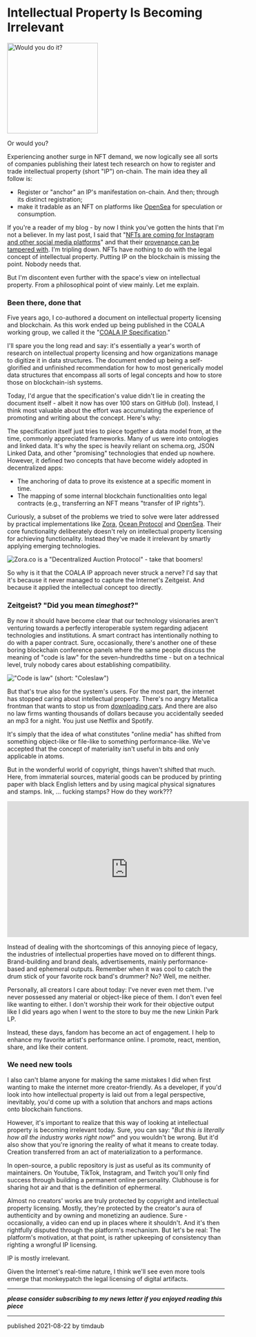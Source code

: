 # Intellectual Property Is Becoming Irrelevant

<img alt="Would you do it?" src="/assets/images/downloadacar.png" style="height: 15em;">

Or would you?

Experiencing another surge in NFT demand, we now logically see
all sorts of companies publishing their latest tech research on how to register
and trade intellectual property (short "IP") on-chain. The main idea they all
follow is:

- Register or "anchor" an IP's manifestation on-chain. And then; through its
  distinct registration;
- make it tradable as an NFT on platforms like [OpenSea](https://opensea.io/)
  for speculation or consumption.

If you're a reader of my blog - by now I think you've gotten the hints that I'm
not a believer. In my last post, I said that "[NFTs are coming for
Instagram and other social media
platforms](https://timdaub.github.io/2021/07/21/nfts-are-coming-for-instagram/)"
and that their [provenance can be tampered
with](https://timdaub.github.io/2021/04/22/nft-sleepminting-beeple-provenance/).
I'm tripling down. NFTs have nothing to do with the legal concept of
intellectual property. Putting IP on the blockchain is missing the point.
Nobody needs that.

But I'm discontent even further with the space's view on intellectual property.
From a philosophical point of view mainly. Let me explain.

### Been there, done that

Five years ago, I co-authored a document on intellectual property licensing and
blockchain. As this work ended up being published in the COALA working group,
we called it the "[COALA IP Specification](https://github.com/COALAIP/specs)."

I'll spare you the long read and say: it's essentially a year's worth of
research on intellectual property licensing and how organizations manage to
digitize it in data structures. The document ended up being a self-glorified
and unfinished recommendation for how to most generically model data structures
that encompass all sorts of legal concepts and how to store those on
blockchain-ish systems.

Today, I'd argue that the specification's value didn't lie in creating the
document itself - albeit it now has over 100 stars on GitHub (lol). Instead, I
think most valuable about the effort was accumulating the experience of
promoting and writing about the concept. Here's why:

The specification itself just tries to piece together a data model from, at the
time, commonly appreciated frameworks. Many of us were into ontologies and
linked data. It's why the spec is heavily reliant on schema.org, JSON Linked
Data, and other "promising" technologies that ended up nowhere.
However, it defined two concepts that have become widely adopted in
decentralized apps:

- The anchoring of data to prove its existence at a specific moment in time.
- The mapping of some internal blockchain functionalities onto legal contracts
  (e.g., transferring an NFT means "transfer of IP rights").

Curiously, a subset of the problems we tried to solve were later addressed by
practical implementations like [Zora](https://zora.co), [Ocean
Protocol](https://oceanprotocol.com/) and [OpenSea](https://opensea.io/). Their
core functionality deliberately doesn't rely on intellectual property licensing
for achieving functionality. Instead they've made it irrelevant by smartly
applying emerging technologies.

![Zora.co is a "Decentralized Auction Protocol" - take that boomers!](/assets/images/zora.png)

So why is it that the COALA IP approach never struck a nerve? I'd say that it's
because it never managed to capture the Internet's Zeitgeist. And because it
applied the intellectual concept too directly.

### Zeitgeist? "Did you mean _timeghost_?"

By now it should have become clear that our technology visionaries aren't
venturing towards a perfectly interoperable system regarding adjacent
technologies and institutions. A smart contract has intentionally nothing to do
with a paper contract. Sure, occasionally, there's another one of these boring
blockchain conference panels where the same people discuss the meaning of "code
is law" for the seven-hundredths time - but on a technical level, truly nobody
cares about establishing compatibility.

!["Code is law" (short: "Coleslaw")](/assets/images/coleslaw.jpeg)

But that's true also for the system's users. For the most part, the internet
has stopped caring about intellectual property. There's no angry Metallica
frontman that wants to stop us from [downloading
cars](https://www.youtube.com/watch?v=HmZm8vNHBSU). And there are also no law
firms wanting thousands of dollars because you accidentally seeded an mp3 for a
night. You just use Netflix and Spotify.

It's simply that the idea of what constitutes "online media" has shifted from
something object-like or file-like to something performance-like. We've
accepted that the concept of materiality isn't useful in bits and only
applicable in atoms.

But in the wonderful world of copyright, things haven't shifted that much.
Here, from immaterial sources, material goods can be produced by printing paper
with black English letters and by using magical physical signatures and stamps.
Ink, ... fucking stamps? How do they work???

<iframe width="560" height="315" src="https://www.youtube.com/embed/8bhYMnHb5JY" title="YouTube video player" frameborder="0" allow="accelerometer; autoplay; clipboard-write; encrypted-media; gyroscope; picture-in-picture" allowfullscreen></iframe>

Instead of dealing with the shortcomings of this annoying piece of legacy, the
industries of intellectual properties have moved on to different things.
Brand-building and brand deals, advertisements, mainly performance-based and
ephemeral outputs. Remember when it was cool to catch the drum stick of your
favorite rock band's drummer? No? Well, me neither.

Personally, all creators I care about today: I've never even met them. I've
never possessed any material or object-like piece of them. I don't even feel
like wanting to either. I don't worship their work for their objective output
like I did years ago when I went to the store to buy me the new Linkin Park LP.

Instead, these days, fandom has become an act of engagement. I help to enhance
my favorite artist's performance online. I promote, react, mention, share, and
like their content.

### We need new tools

I also can't blame anyone for making the same mistakes I did when first wanting
to make the internet more creator-friendly. As a developer, if you'd look into
how intellectual property is laid out from a legal perspective, inevitably,
you'd come up with a solution that anchors and maps actions onto blockchain
functions.

However, it's important to realize that this way of looking at intellectual
property is becoming irrelevant today. Sure, you can say: "_But this is
literally how all the industry works right now!_" and you wouldn't be wrong.
But it'd also show that you're ignoring the reality of what it means to create
today. Creation transferred from an act of materialization to a performance.

In open-source, a public repository is just as useful as its community of
maintainers. On Youtube, TikTok, Instagram, and Twitch you'll only find success
through building a permanent online personality. Clubhouse is for sharing hot
air and that is the definition of ephermeral.

Almost no creators' works are truly protected by copyright and intellectual
property licensing. Mostly, they're protected by the creator's aura of
authenticity and by owning and monetizing an audience. Sure - occasionally, a
video can end up in places where it shouldn't. And it's then rightfully
disputed through the platform's mechanism. But let's be real: The platform's
motivation, at that point, is rather upkeeping of consistency than righting a
wrongful IP licensing.

IP is mostly irrelevant.

Given the Internet's real-time nature, I think we'll see even more tools emerge
that monkeypatch the legal licensing of digital artifacts.

---

_**please consider subscribing to my news letter if you enjoyed reading this
piece**_

---

published 2021-08-22 by timdaub
